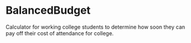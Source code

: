 # BalancedBudget

Calculator for working college students to determine how soon they can pay off their cost of attendance for college.
